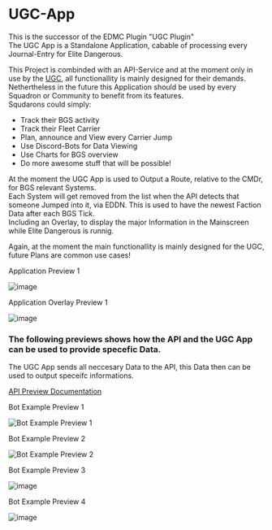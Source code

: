 # UGC-App
 
This is the successor of the EDMC Plugin "UGC Plugin"  
The UGC App is a Standalone Application, cabable of processing every Journal-Entry for Elite Dangerous.  

This Project is combinded with an API-Service and at the moment only in use by the [UGC](https://united-german-commander.de), all functionallity is mainly designed for their demands.    
Nethertheless in the future this Application should be used by every Squadron or Community to benefit from its features.  
Squdarons could simply:
- Track their BGS activity
- Track their Fleet Carrier
- Plan, announce and View every Carrier Jump
- Use Discord-Bots for Data Viewing
- Use Charts for BGS overview
- Do more awesome stuff that will be possible!

At the moment the UGC App is used to Output a Route, relative to the CMDr, for BGS relevant Systems.  
Each System will get removed from the list when the API detects that someone Jumped into it, via EDDN.
This is used to have the newest Faction Data after each BGS Tick.  
Including an Overlay, to display the major Information in the Mainscreen while Elite Dangerous is runnig.

Again, at the moment the main functionallity is mainly designed for the UGC, future Plans are common use cases!
  
  
Application Preview 1

![image](https://user-images.githubusercontent.com/38018660/236257887-504007fe-7228-45ac-bab0-57d427122eae.png)

Application Overlay Preview 1

![image](https://user-images.githubusercontent.com/38018660/236258963-46c8c1a4-187c-4dd5-aca2-b13929fe3c4b.png)


### The following previews shows how the API and the UGC App can be used to provide specefic Data.
The UGC App sends all neccesary Data to the API, this Data then can be used to output speceifc informations.


[API Preview Documentation](https://api.ugc-tools.de/swagger/index.html)

Bot Example Preview 1

![Bot Example Preview 1](https://i.ibb.co/S6LNG5b/bot-p1.png)




Bot Example Preview 2

![Bot Example Preview 2](https://i.ibb.co/GRb6qvQ/bot-p2.png)

Bot Example Preview 3

![image](https://user-images.githubusercontent.com/38018660/236260722-10ce407f-a8b3-4227-a250-39f4fca374f9.png)

Bot Example Preview 4

![image](https://user-images.githubusercontent.com/38018660/236260912-eed225bc-4413-413d-8c5b-e13a577e92ae.png)
